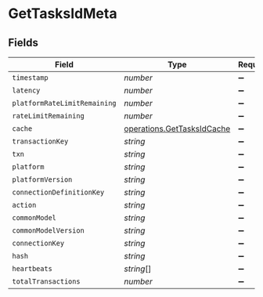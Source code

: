 # GetTasksIdMeta


## Fields

| Field                                                                    | Type                                                                     | Required                                                                 | Description                                                              |
| ------------------------------------------------------------------------ | ------------------------------------------------------------------------ | ------------------------------------------------------------------------ | ------------------------------------------------------------------------ |
| `timestamp`                                                              | *number*                                                                 | :heavy_minus_sign:                                                       | N/A                                                                      |
| `latency`                                                                | *number*                                                                 | :heavy_minus_sign:                                                       | N/A                                                                      |
| `platformRateLimitRemaining`                                             | *number*                                                                 | :heavy_minus_sign:                                                       | N/A                                                                      |
| `rateLimitRemaining`                                                     | *number*                                                                 | :heavy_minus_sign:                                                       | N/A                                                                      |
| `cache`                                                                  | [operations.GetTasksIdCache](../../models/operations/gettasksidcache.md) | :heavy_minus_sign:                                                       | N/A                                                                      |
| `transactionKey`                                                         | *string*                                                                 | :heavy_minus_sign:                                                       | N/A                                                                      |
| `txn`                                                                    | *string*                                                                 | :heavy_minus_sign:                                                       | N/A                                                                      |
| `platform`                                                               | *string*                                                                 | :heavy_minus_sign:                                                       | N/A                                                                      |
| `platformVersion`                                                        | *string*                                                                 | :heavy_minus_sign:                                                       | N/A                                                                      |
| `connectionDefinitionKey`                                                | *string*                                                                 | :heavy_minus_sign:                                                       | N/A                                                                      |
| `action`                                                                 | *string*                                                                 | :heavy_minus_sign:                                                       | N/A                                                                      |
| `commonModel`                                                            | *string*                                                                 | :heavy_minus_sign:                                                       | N/A                                                                      |
| `commonModelVersion`                                                     | *string*                                                                 | :heavy_minus_sign:                                                       | N/A                                                                      |
| `connectionKey`                                                          | *string*                                                                 | :heavy_minus_sign:                                                       | N/A                                                                      |
| `hash`                                                                   | *string*                                                                 | :heavy_minus_sign:                                                       | N/A                                                                      |
| `heartbeats`                                                             | *string*[]                                                               | :heavy_minus_sign:                                                       | N/A                                                                      |
| `totalTransactions`                                                      | *number*                                                                 | :heavy_minus_sign:                                                       | N/A                                                                      |